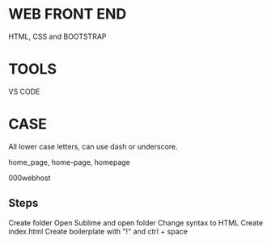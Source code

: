 # WEB FRONT END

HTML, CSS and BOOTSTRAP

# TOOLS

VS CODE

# CASE

All lower case letters, can use dash or underscore.

home_page, home-page, homepage

000webhost

## Steps

Create folder
Open Sublime and open folder
Change syntax to HTML
Create index.html
Create boilerplate with "!" and ctrl + space
